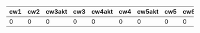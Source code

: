 | cw1 | cw2 | cw3akt | cw3 | cw4akt | cw4 | cw5akt | cw5 | cw6 | cw7akt | cw7 | cw8akt | cw8 |
|-----|-----|--------|-----|--------|-----|--------|-----|-----|--------|-----|--------|-----|
|   0 |   0 |      0 |   0 |      0 |   0 |      0 |   0 |   0 |      0 |   0 |      0 | ?   |
